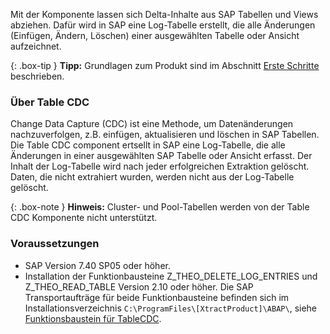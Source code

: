 Mit der Komponente lassen sich Delta-Inhalte aus SAP Tabellen und Views abziehen. 
Dafür wird in SAP eine Log-Tabelle erstellt, die alle Änderungen (Einfügen, Ändern, Löschen) einer ausgewählten Tabelle oder Ansicht aufzeichnet.

<!---
{: .box-warning}
**Warnung!** **Fehlende Berechtigungen**
Um die Table Komponente zu verwenden, muss der Zugriff auf die entsprechenden Berechtigungsobjekte (RFC) in SAP verfügbar sein. 
Weitere Informationen finden Sie im Knowledge-Base-Artikel [SAP Zugriffsrechte: Table](https://kb.theobald-software.com/sap/authority-objects-sap-user-rights#table).
-->

{: .box-tip }
**Tipp:** Grundlagen zum Produkt sind im Abschnitt [Erste Schritte](./erste-schritte) beschrieben.

### Über Table CDC

Change Data Capture (CDC) ist eine Methode, um Datenänderungen nachzuverfolgen, z.B. einfügen, aktualisieren und löschen in SAP Tabellen.
Die Table CDC component ertsellt in SAP eine Log-Tabelle, die alle Änderungen in einer ausgewählten SAP Tabelle oder Ansicht erfasst. 
Der Inhalt der Log-Tabelle wird nach jeder erfolgreichen Extraktion gelöscht. Daten, die nicht extrahiert wurden, werden nicht aus der Log-Tabelle gelöscht.


{: .box-note }
**Hinweis:** Cluster- und Pool-Tabellen werden von der Table CDC Komponente nicht unterstützt.

### Voraussetzungen

- SAP Version 7.40 SP05 oder höher.
- Installation der Funktionbausteine Z_THEO_DELETE_LOG_ENTRIES und Z_THEO_READ_TABLE Version 2.10 oder höher. Die SAP Transportaufträge für beide Funktionbausteine befinden sich im Installationsverzeichnis
`C:\ProgramFiles\[XtractProduct]\ABAP\`, siehe [Funktionsbaustein für TableCDC](./sap-customizing/funktionsbaustein-fuer-tablecdc).


<!---

- Zugriff auf die entsprechenden Berechtigungsobjekte (RFC) in SAP muss gewährleistet sein, siehe [SAP Zugriffsrechte: Table](https://kb.theobald-software.com/sap/authority-objects-sap-user-rights#table).
- Der Benutzer, mit dem die SAp-Verbindung aufgebaut wird, muss SAP Tabellen erstellen dürfen, siehe [SAP Verbindung - Authentication](./erste-schritte/sap-verbindungen-anlegen#authentication).
-->

